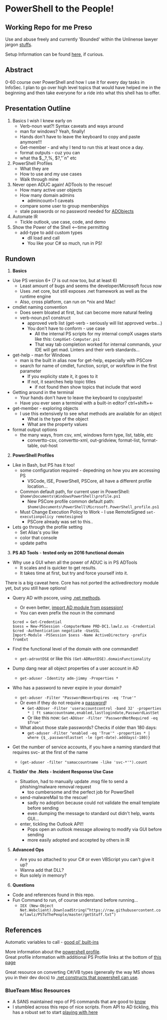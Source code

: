 # PowerShell to the People!

## Working Repo for me Preso    

Use and abuse freely and currently 'Bounded' within the Unlinense lawyer jargon [stuffs](https://github.com/lawlz/PSToThePeople/blob/master/LICENSE).  

Setup Information can be found
 [here](https://github.com/lawlz/PSToThePeople/blob/master/SETUP.md), if curious.  

## Abstract

0-60 course over PowerShell and how I use it for every day tasks in InfoSec.  I plan to go over high level topics that would have helped me in the beginning and then take everyone for a ride into what this shell has to offer.

## Presentation Outline

1. Basics I wish I knew early on
    * Verb-noun wat?!  Syntax caveats and ways around
    * man for windows? Yeah, finally! 
    * Hands don't have to leave the keyboard to copy and paste anymore!!!
    * Get-member - and why I tend to run this at least once a day.
    * format outputs - cuz you can
    * what tha $_,?,%, $?,"`n" etc
2. PowerShell Profiles
    * What they are
    * How to use and my use cases
    * Walk through mine
3. Never open ADUC again!  ADTools to the rescue!
    * How many active user objects
    * How many domain admins
        * admincount=1 caveats
    * compare some user to group memberships
    * stale passwords or no password needed for [ADObjects](https://blogs.technet.microsoft.com/russellt/2016/05/26/passwd_notreqd/)
4. Automate IR
    * Tickle outlook, use case, code, and demo
5. Show the Power of the Shell  <--time permitting
    * add-type to add custom types  
        * dll load and call
        * You like your C# so much, run in PS!


## Rundown

1. **Basics**  
* Use PS version 6+ (7 is out now too, but at least 6)
    * Least amount of bugs and seems the developer/Microsoft focus now
    * Uses .net core, but still exposes .net framework as well as the runtime engine
    * Also, cross platform, can run on *nix and Mac!
* cmdlet naming convention
    * Does seem bloated at first, but can become more natural feeling  
    * verb-noun.ps1 construct
        * approved verb list (get-verb - seriously will list approved verbs...)
        * You don't have to conform - use case
            * All the internal PS scripts for my internal compX usages starts like this:
                `CompXGet-Computer.ps1`
            * That way tab completion worked for internal commands, your IDE will get mad.  Linters and their verb standards...
* get-help - man for Windows
    * man is the built in alias now for get-help, especially with PSCore
    * search for name of cmdlet, function, script, or workflow in the first parameter 
        * If you explicity state it, it goes to it
        * If not, it searches help topic titles
            * if not found then show topics that include that word
* Getting around in the terminal
    * Your hands don't have to leave the keyboard to copy/paste!
    * Have you ever seen a terminal with a built-in editor?  ctrl+shift+<-
* get-member - exploring objects
    * I use this extensively to see what methods are available for an object
        * What is the type of the object
        * What are the property values
* format output options
    * the many ways, from csv, xml, windows form type, list, table, etc
        * convertto-csv, convertto-xml, out-gridview, format-list, format-table, out-host

2. **PowerShell Profiles**
* Like in Bash, but PS has it too!
    * some configuration required - depedning on how you are accessing PS
        * VSCode, ISE, PowerShell, PSCore, all have a different profile location...
    * Common default path, for current user in PowerShell:
        `$home\Documents\WindowsPowerShell\profile.ps1` 
        * New PSCore profile common default path:  
        `$home\Documents\PowerShell\Microsoft.PowerShell_profile.ps1`  
    * Must Change Execution Policy to Work - I use RemoteSigned
        `set-executionpolicy remotesigned` 
        * PSCore already was set to this..  
* Lets go through the profile setting
    * Set Alias's you like  
    * color that console
    * update paths  
  

3. **PS AD Tools** - **tested only on 2016 functional domain**  
* Why use a GUI when all the power of ADUC is in PS ADTools
    * It scales and is quicker to get results.
    * It takes time at first, but try and force yourself into it.  

There is a big caveat here.  Core has not ported the activedirectory module yet, but you still have options!  
* Query AD with pscore, using [.net methods](https://adsecurity.org/?p=113).  
    * Or even better, [import AD module from pssession!](https://www.itprotoday.com/powershell/import-powershell-module-remote-machine)
    * You can even prefix the noun in the command
    ```
    $cred = Get-Credential
    $sess = New-PSSession -ComputerName PRD-DC1.lawlz.us -Credential $cred -Authentication negotiate -UseSSL  
    Import-Module -PSSession $sess -Name ActiveDirectory -prefix fromExt
    ```

* Find the functional level of the domain with one commandlet!  
    * `get-adrootDSE` or like this `(Get-ADRootDSE).domainFunctionality`
* Dump dang near all object properties of a user account in AD
    * `get-aduser -Identity adm-jimmy -Properties *`
* Who has a password to never expire in your domain?  
    * `get-aduser -Filter "PasswordNeverExpires -eq 'True'"`
    * Or even if they do not require a [password](https://blogs.technet.microsoft.com/russellt/2016/05/26/passwd_notreqd/)!
        * `Get-ADUser -Filter 'useraccountcontrol -band 32' -properties * | ft samaccountname,enabled,lastlogindate,PasswordLastSet`
        * Or like this now: `Get-ADUser -Filter 'PasswordNotRequired -eq $True'`
    * What about those stale passwords?  Checks if older than 180 days:
        * `get-aduser -Filter "enabled -eq 'True'" -properties * | where {$_.passwordlastset -le (get-date).adddays(-180)}`
* Get the number of service accounts, if you have a naming standard that requires svc- at the first of the name
    * `(get-aduser -filter "samaccountname -like 'svc-*'").count`

4. **Ticklin' the .Nets - Incident Response Use Case**
    * Situation, had to manually update .msg file to send a phishing/malware removal request
        * too cumbersome and the perfect job for PowerShell
    * send-malwareMail to the rescue!
        * sadly no adoption because could not validate the email template before sending
        * even dumping the message to standard out didn't help, wants GUI...
    * enter, tickling the Outlook API!!
        * Pops open an outlook message allowing to modify via GUI before sending
        * more easily adopted and accepted by others in IR

5. **Advanced Ops**
    * Are you so attached to your C# or even VBScript you can't give it up?
    * Wanna add that DLL?
    * Run solely in memory?  

6. **Questions**
* Code and references found in this repo.
* Fun Command to run, of course understand before running...
    * `IEX (New-Object Net.Webclient).DownloadString(“https://raw.githubusercontent.com/lawlz/PSToThePeople/master/getStuff.txt”)`

## References

Automatic variables to call - [good ol' built-ins](https://docs.microsoft.com/en-us/powershell/module/microsoft.powershell.core/about/about_automatic_variables?view=powershell-6)  

More information about the [powershell profile](https://docs.microsoft.com/en-us/powershell/module/microsoft.powershell.core/about/about_prompts?view=powershell-5.1).  
Great profile information with additional PS Profile links at the bottom of [this page](https://blogs.technet.microsoft.com/askpfeplat/2018/06/25/powershell-profiles-processing-illustrated/)  

Great resource on converting C#/VB types (generally the way MS shows you in their dev docs) to [.net constructs that powershell can use](http://www.pinvoke.net/).  


### BlueTeam Misc Resources  
* A SANS maintained repo of PS commands that are good to [know](https://github.com/sans-blue-team/blue-team-wiki/blob/gh-pages/Tools/PowerShell.md)  
* I stumbled across this repo of nice scripts.  From API to AD tickling, this has a robust set to start [playing with here](https://github.com/WiredPulse/PowerShell)   

